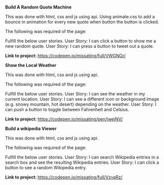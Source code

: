 <strong> Build A Random Quote Machine </strong>

This was done with html, css and js using api. Using animate.css to add a bounce in animation for every new quote when button the button is clicked.

The following was required of the page: 
 
 Fulfill the below user stories. 
 User Story: I can click a button to show me a new random quote.
 User Story: I can press a button to tweet out a quote.
 
<strong> Link to project: </strong> https://codepen.io/missating/full/VWGNGr/


  
<strong> Show the Local Weather </strong>

This was done with html, css and js using api.

The following was required of the page: 
 
Fulfill the below user stories. 
User Story: I can see the weather in my current location.
User Story: I can see a different icon or background image (e.g. snowy mountain, hot desert) depending on the weather.
User Story: I can push a button to toggle between Fahrenheit and Celsius.

<strong> Link to project: </strong> https://codepen.io/missating/pen/jwejNV/


  
<strong> Build a wikipedia Viewer </strong>

This was done with html, css and js using api.

The following was required of the page: 
 
Fulfill the below user stories. 
User Story: I can search Wikipedia entries in a search box and see the resulting Wikipedia entries.
User Story: I can click a button to see a random Wikipedia entry.
 
<strong> Link to project: </strong> https://codepen.io/missating/full/VzvaRz/


 
 
 